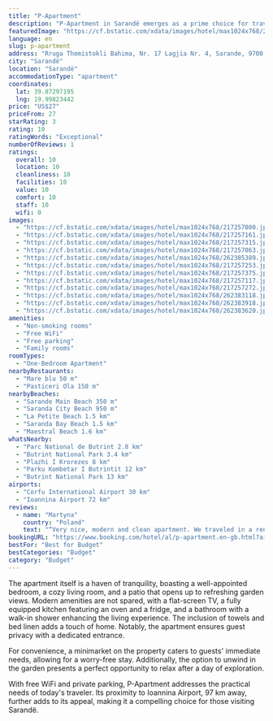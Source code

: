 ```yaml
---
title: "P-Apartment"
description: "P-Apartment in Sarandë emerges as a prime choice for travelers seeking both comfort and convenience, located merely 600 meters from the bustling Sarande Main Beach and a short distance from the serene Saranda City Beach."
featuredImage: "https://cf.bstatic.com/xdata/images/hotel/max1024x768/217257000.jpg?k=c38e9f9738fd0d84ed9746ea5a35abb75e05b59d47c2a939f2fe71f593b22d18&o=&hp=1"
language: en
slug: p-apartment
address: "Rruga Themistokli Bahima, Nr. 17 Lagjia Nr. 4, Sarande, 9700 Sarandë, Albania"
city: "Sarandë"
location: "Sarandë"
accommodationType: "apartment"
coordinates:
  lat: 39.87297195
  lng: 19.99823442
price: "US$27"
priceFrom: 27
starRating: 3
rating: 10
ratingWords: "Exceptional"
numberOfReviews: 1
ratings:
  overall: 10
  location: 10
  cleanliness: 10
  facilities: 10
  value: 10
  comfort: 10
  staff: 10
  wifi: 0
images:
  - "https://cf.bstatic.com/xdata/images/hotel/max1024x768/217257000.jpg?k=c38e9f9738fd0d84ed9746ea5a35abb75e05b59d47c2a939f2fe71f593b22d18&o=&hp=1"
  - "https://cf.bstatic.com/xdata/images/hotel/max1024x768/217257161.jpg?k=6b6ab6096c17f993d0a45cf1b3eb2c590986db0e22e12c91e35cce66265cb195&o=&hp=1"
  - "https://cf.bstatic.com/xdata/images/hotel/max1024x768/217257315.jpg?k=86259ecd1f08c9b65e804fc1fc3a188db3b2c22870a4556434eebcb2bb7e69f1&o=&hp=1"
  - "https://cf.bstatic.com/xdata/images/hotel/max1024x768/217257063.jpg?k=78f1fde8114f6f8ea681f36f203a57fae717d2b60ffdb780a220dbb6e9c61023&o=&hp=1"
  - "https://cf.bstatic.com/xdata/images/hotel/max1024x768/262385389.jpg?k=ff7d840bd4227eb4bd4f0ac2fa692d7563a66f24e6cb761e67bc0c94e216a73e&o=&hp=1"
  - "https://cf.bstatic.com/xdata/images/hotel/max1024x768/217257253.jpg?k=c9a8aea9c0df97d6af022534e507dcf4ad72c4af8d5c88bfff86f5bc24837103&o=&hp=1"
  - "https://cf.bstatic.com/xdata/images/hotel/max1024x768/217257375.jpg?k=68311d93ab888102d032402979735dd8158d84ea9acf2a22a48d339074e90b21&o=&hp=1"
  - "https://cf.bstatic.com/xdata/images/hotel/max1024x768/217257117.jpg?k=451083f2c6bc87fa623a63043afd75df63741978838fcc1cf11c8ca6e6c4f218&o=&hp=1"
  - "https://cf.bstatic.com/xdata/images/hotel/max1024x768/217257272.jpg?k=9198bcafa1774848ce9d187ab81388eaee5fa8c6cd13584c5f119482bf77e9e3&o=&hp=1"
  - "https://cf.bstatic.com/xdata/images/hotel/max1024x768/262383118.jpg?k=15a6f99d70e88c686db2d6b9db0ede1b3d7d7b03f347c45f85f749c8eae8517f&o=&hp=1"
  - "https://cf.bstatic.com/xdata/images/hotel/max1024x768/262383918.jpg?k=24c6165676fd06679c05d270f3f596baf035aed86bd1750491d4d06a720d4ee9&o=&hp=1"
  - "https://cf.bstatic.com/xdata/images/hotel/max1024x768/262383620.jpg?k=1fbcb3881aad551aab13c27df1f8676439c8188a8ec4b4f442d52c71506573ee&o=&hp=1"
amenities:
  - "Non-smoking rooms"
  - "Free WiFi"
  - "Free parking"
  - "Family rooms"
roomTypes:
  - "One-Bedroom Apartment"
nearbyRestaurants:
  - "Mare blu 50 m"
  - "Pasticeri Ola 150 m"
nearbyBeaches:
  - "Sarande Main Beach 350 m"
  - "Saranda City Beach 950 m"
  - "La Petite Beach 1.5 km"
  - "Saranda Bay Beach 1.5 km"
  - "Maestral Beach 1.6 km"
whatsNearby:
  - "Parc National de Butrint 2.8 km"
  - "Butrint National Park 3.4 km"
  - "Plazhi I Krorezes 8 km"
  - "Parku Kombetar I Butrintit 12 km"
  - "Butrint National Park 13 km"
airports:
  - "Corfu International Airport 30 km"
  - "Ioannina Airport 72 km"
reviews:
  - name: "Martyna"
    country: "Poland"
    text: "“Very nice, modern and clean apartment. We traveled in a rental car, so it was great that the car could be parked behind a locked gate. Very well-equipped kitchen, very clean bathroom. Fresh towels prepared. Very polite hosts. We recommend!!!”"
bookingURL: "https://www.booking.com/hotel/al/p-apartment.en-gb.html?aid=8035640"
bestFor: "Best for Budget"
bestCategories: "Budget"
category: "Budget"
---
```


The apartment itself is a haven of tranquility, boasting a well-appointed bedroom, a cozy living room, and a patio that opens up to refreshing garden views. Modern amenities are not spared, with a flat-screen TV, a fully equipped kitchen featuring an oven and a fridge, and a bathroom with a walk-in shower enhancing the living experience. The inclusion of towels and bed linen adds a touch of home. Notably, the apartment ensures guest privacy with a dedicated entrance.

For convenience, a minimarket on the property caters to guests' immediate needs, allowing for a worry-free stay. Additionally, the option to unwind in the garden presents a perfect opportunity to relax after a day of exploration.

With free WiFi and private parking, P-Apartment addresses the practical needs of today's traveler. Its proximity to Ioannina Airport, 97 km away, further adds to its appeal, making it a compelling choice for those visiting Sarandë.